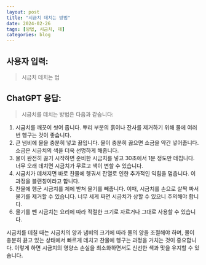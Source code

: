 ```yaml
---
layout: post
title: "시금치 데치는 방법"
date: 2024-02-26
tags: [방법, 시금치, 데]
categories: blog
---
```


## 사용자 입력:
> 시금치 데치는 법

## ChatGPT 응답:
> 시금치를 데치는 방법은 다음과 같습니다:

1. 시금치를 깨끗이 씻어 줍니다. 뿌리 부분의 흙이나 잔사를 제거하기 위해 물에 여러 번 헹구는 것이 좋습니다.
2. 큰 냄비에 물을 충분히 넣고 끓입니다. 물이 충분히 끓으면 소금을 약간 넣어줍니다. 소금은 시금치의 색을 더욱 선명하게 해줍니다.
3. 물이 완전히 끓기 시작하면 준비한 시금치를 넣고 30초에서 1분 정도만 데칩니다. 너무 오래 데치면 시금치가 무르고 색이 변할 수 있습니다.
4. 시금치가 데쳐지면 바로 찬물에 헹궈서 잔열로 인한 추가적인 익힘을 멈춥니다. 이 과정을 블랜칭이라고 합니다.
5. 찬물에 헹군 시금치를 체에 받쳐 물기를 빼줍니다. 이때, 시금치를 손으로 살짝 짜서 물기를 제거할 수 있습니다. 너무 세게 짜면 시금치가 상할 수 있으니 주의해야 합니다.
6. 물기를 뺀 시금치는 요리에 따라 적절한 크기로 자르거나 그대로 사용할 수 있습니다.

시금치를 데칠 때는 시금치의 양과 냄비의 크기에 따라 물의 양을 조절해야 하며, 물이 충분히 끓고 있는 상태에서 빠르게 데치고 찬물에 헹구는 과정을 거치는 것이 중요합니다. 이렇게 하면 시금치의 영양소 손실을 최소화하면서도 신선한 색과 맛을 유지할 수 있습니다.

